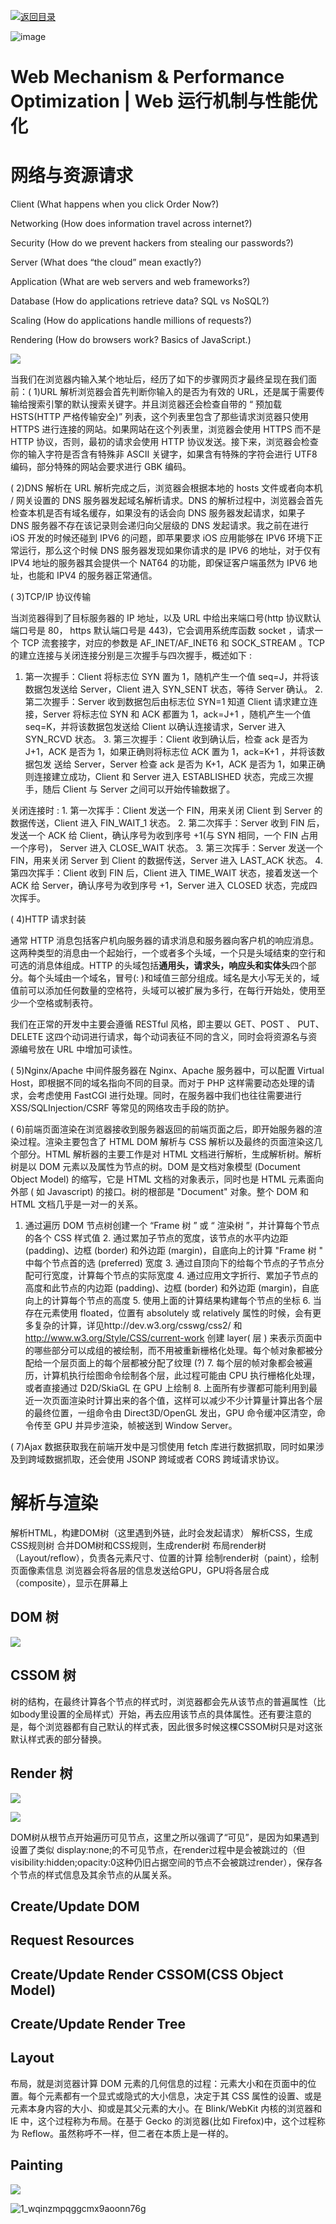 [![返回目录](https://parg.co/U0y)](https://parg.co/UHU)

![image](https://user-images.githubusercontent.com/5803001/45917560-72887d00-beac-11e8-896e-f41eabed0a8c.png)

# Web Mechanism & Performance Optimization | Web 运行机制与性能优化

# 网络与资源请求

Client (What happens when you click Order Now?)

Networking (How does information travel across internet?)

Security (How do we prevent hackers from stealing our passwords?)

Server (What does “the cloud” mean exactly?)

Application (What are web servers and web frameworks?)

Database (How do applications retrieve data? SQL vs NoSQL?)

Scaling (How do applications handle millions of requests?)

Rendering (How do browsers work? Basics of JavaScript.)

![](https://cdn-images-1.medium.com/max/2000/1*FjnCt0TCWaxY91E0WQq2DQ.png)

当我们在浏览器内输入某个地址后，经历了如下的步骤网页才最终呈现在我们面前：( 1)URL 解析浏览器会首先判断你输入的是否为有效的 URL，还是属于需要传输给搜索引擎的默认搜索关键字。并且浏览器还会检查自带的 “ 预加载 HSTS(HTTP 严格传输安全)” 列表，这个列表里包含了那些请求浏览器只使用 HTTPS 进行连接的网站。如果网站在这个列表里，浏览器会使用 HTTPS 而不是 HTTP 协议，否则，最初的请求会使用 HTTP 协议发送。接下来，浏览器会检查你的输入字符是否含有特殊非 ASCII 关键字，如果含有特殊的字符会进行 UTF8 编码，部分特殊的网站会要求进行 GBK 编码。

( 2)DNS 解析在 URL 解析完成之后，浏览器会根据本地的 hosts 文件或者向本机 / 网关设置的 DNS 服务器发起域名解析请求。DNS 的解析过程中，浏览器会首先检查本机是否有域名缓存，如果没有的话会向 DNS 服务器发起请求，如果子 DNS 服务器不存在该记录则会递归向父层级的 DNS 发起请求。我之前在进行 iOS 开发的时候还碰到 IPV6 的问题，即苹果要求 iOS 应用能够在 IPV6 环境下正常运行，那么这个时候 DNS 服务器发现如果你请求的是 IPV6 的地址，对于仅有 IPV4 地址的服务器其会提供一个 NAT64 的功能，即保证客户端虽然为 IPV6 地址，也能和 IPV4 的服务器正常通信。

( 3)TCP/IP 协议传输

当浏览器得到了目标服务器的 IP 地址，以及 URL 中给出来端口号(http 协议默认端口号是 80， https 默认端口号是 443)，它会调用系统库函数 socket ，请求一个 TCP 流套接字，对应的参数是 AF_INET/AF_INET6 和 SOCK_STREAM 。TCP 的建立连接与关闭连接分别是三次握手与四次握手，概述如下 :

1.  第一次握手：Client 将标志位 SYN 置为 1，随机产生一个值 seq=J，并将该数据包发送给 Server，Client 进入 SYN_SENT 状态，等待 Server 确认。 2. 第二次握手：Server 收到数据包后由标志位 SYN=1 知道 Client 请求建立连接，Server 将标志位 SYN 和 ACK 都置为 1，ack=J+1 ，随机产生一个值 seq=K，并将该数据包发送给 Client 以确认连接请求，Server 进入 SYN_RCVD 状态。 3. 第三次握手：Client 收到确认后，检查 ack 是否为 J+1，ACK 是否为 1，如果正确则将标志位 ACK 置为 1，ack=K+1 ，并将该数据包发 送给 Server，Server 检查 ack 是否为 K+1，ACK 是否为 1，如果正确则连接建立成功，Client 和 Server 进入 ESTABLISHED 状态，完成三次握手，随后 Client 与 Server 之间可以开始传输数据了。

关闭连接时 : 1. 第一次挥手：Client 发送一个 FIN，用来关闭 Client 到 Server 的数据传送，Client 进入 FIN_WAIT_1 状态。 2. 第二次挥手：Server 收到 FIN 后，发送一个 ACK 给 Client，确认序号为收到序号 +1(与 SYN 相同，一个 FIN 占用一个序号)， Server 进入 CLOSE_WAIT 状态。 3. 第三次挥手：Server 发送一个 FIN，用来关闭 Server 到 Client 的数据传送，Server 进入 LAST_ACK 状态。 4. 第四次挥手：Client 收到 FIN 后，Client 进入 TIME_WAIT 状态，接着发送一个 ACK 给 Server，确认序号为收到序号 +1，Server 进入 CLOSED 状态，完成四次挥手。

( 4)HTTP 请求封装

通常 HTTP 消息包括客户机向服务器的请求消息和服务器向客户机的响应消息。这两种类型的消息由一个起始行，一个或者多个头域，一个只是头域结束的空行和可选的消息体组成。HTTP 的头域包括**通用头，请求头，响应头和实体头**四个部分。每个头域由一个域名，冒号(: )和域值三部分组成。域名是大小写无关的，域值前可以添加任何数量的空格符，头域可以被扩展为多行，在每行开始处，使用至少一个空格或制表符。

我们在正常的开发中主要会遵循 RESTful 风格，即主要以 GET、POST 、 PUT、DELETE 这四个动词进行请求，每个动词表征不同的含义，同时会将资源名与资源编号放在 URL 中增加可读性。

( 5)Nginx/Apache 中间件服务器在 Nginx、Apache 服务器中，可以配置 Virtual Host，即根据不同的域名指向不同的目录。而对于 PHP 这样需要动态处理的请求，会考虑使用 FastCGI 进行处理。同时，在服务器中我们也往往需要进行 XSS/SQLInjection/CSRF 等常见的网络攻击手段的防护。

( 6)前端页面渲染在浏览器接收到服务器返回的前端页面之后，即开始服务器的渲染过程。渲染主要包含了 HTML DOM 解析与 CSS 解析以及最终的页面渲染这几个部分。HTML 解析器的主要工作是对 HTML 文档进行解析，生成解析树。解析树是以 DOM 元素以及属性为节点的树。DOM 是文档对象模型 (Document Object Model) 的缩写，它是 HTML 文档的对象表示，同时也是 HTML 元素面向外部 ( 如 Javascript) 的接口。树的根部是 "Document" 对象。整个 DOM 和 HTML 文档几乎是一对一的关系。

1.  通过遍历 DOM 节点树创建一个 “Frame 树 ” 或 “ 渲染树 ”，并计算每个节点的各个 CSS 样式值 2. 通过累加子节点的宽度，该节点的水平内边距 (padding)、边框 (border) 和外边距 (margin)，自底向上的计算 "Frame 树 " 中每个节点首的选 (preferred) 宽度 3. 通过自顶向下的给每个节点的子节点分配可行宽度，计算每个节点的实际宽度 4. 通过应用文字折行、累加子节点的高度和此节点的内边距 (padding)、边框 (border) 和外边距 (margin)，自底向上的计算每个节点的高度 5. 使用上面的计算结果构建每个节点的坐标 6. 当存在元素使用 floated，位置有 absolutely 或 relatively 属性的时候，会有更多复杂的计算，详见http://dev.w3.org/csswg/css2/ 和 http://www.w3.org/Style/CSS/current-work 创建 layer( 层 ) 来表示页面中的哪些部分可以成组的被绘制，而不用被重新栅格化处理。每个帧对象都被分配给一个层页面上的每个层都被分配了纹理 (?) 7. 每个层的帧对象都会被遍历，计算机执行绘图命令绘制各个层，此过程可能由 CPU 执行栅格化处理，或者直接通过 D2D/SkiaGL 在 GPU 上绘制 8. 上面所有步骤都可能利用到最近一次页面渲染时计算出来的各个值，这样可以减少不少计算量计算出各个层的最终位置，一组命令由 Direct3D/OpenGL 发出，GPU 命令缓冲区清空，命令传至 GPU 并异步渲染，帧被送到 Window Server。

( 7)Ajax 数据获取我在前端开发中是习惯使用 fetch 库进行数据抓取，同时如果涉及到跨域数据抓取，还会使用 JSONP 跨域或者 CORS 跨域请求协议。

# 解析与渲染

解析HTML，构建DOM树（这里遇到外链，此时会发起请求）
解析CSS，生成CSS规则树
合并DOM树和CSS规则，生成render树
布局render树（Layout/reflow），负责各元素尺寸、位置的计算
绘制render树（paint），绘制页面像素信息
浏览器会将各层的信息发送给GPU，GPU将各层合成（composite），显示在屏幕上

## DOM 树

![](https://ww1.sinaimg.cn/large/007rAy9hgy1fzzhf7ly5pj30m80cc3zl.jpg)

## CSSOM 树

树的结构，在最终计算各个节点的样式时，浏览器都会先从该节点的普遍属性（比如body里设置的全局样式）开始，再去应用该节点的具体属性。还有要注意的是，每个浏览器都有自己默认的样式表，因此很多时候这棵CSSOM树只是对这张默认样式表的部分替换。

## Render 树

![](https://coding.net/u/hoteam/p/Cache/git/raw/master/2016/6/4/56A2BDBE-4ABE-4269-B961-2BB1EA253F48.png)

![](http://delai.me/code/content/images/2016/01/render-tree-construction.png)

DOM树从根节点开始遍历可见节点，这里之所以强调了“可见”，是因为如果遇到设置了类似 display:none;的不可见节点，在render过程中是会被跳过的（但 visibility:hidden;opacity:0这种仍旧占据空间的节点不会被跳过render），保存各个节点的样式信息及其余节点的从属关系。

## Create/Update DOM

## Request Resources

## Create/Update Render CSSOM(CSS Object Model)

## Create/Update Render Tree

## Layout

布局，就是浏览器计算 DOM 元素的几何信息的过程：元素大小和在页面中的位置。每个元素都有一个显式或隐式的大小信息，决定于其 CSS 属性的设置、或是元素本身内容的大小、抑或是其父元素的大小。在 Blink/WebKit 内核的浏览器和 IE 中，这个过程称为布局。在基于 Gecko 的浏览器(比如 Firefox)中，这个过程称为 Reflow。虽然称呼不一样，但二者在本质上是一样的。

## Painting

![](https://cdn-images-1.medium.com/max/1600/0*gMqY9IVJXuBbE8DF.)

![1_wqinzmpqggcmx9aoonn76g](https://user-images.githubusercontent.com/5803001/34674559-647cae30-f4c1-11e7-9fea-cbed3a3d2de5.jpeg)
